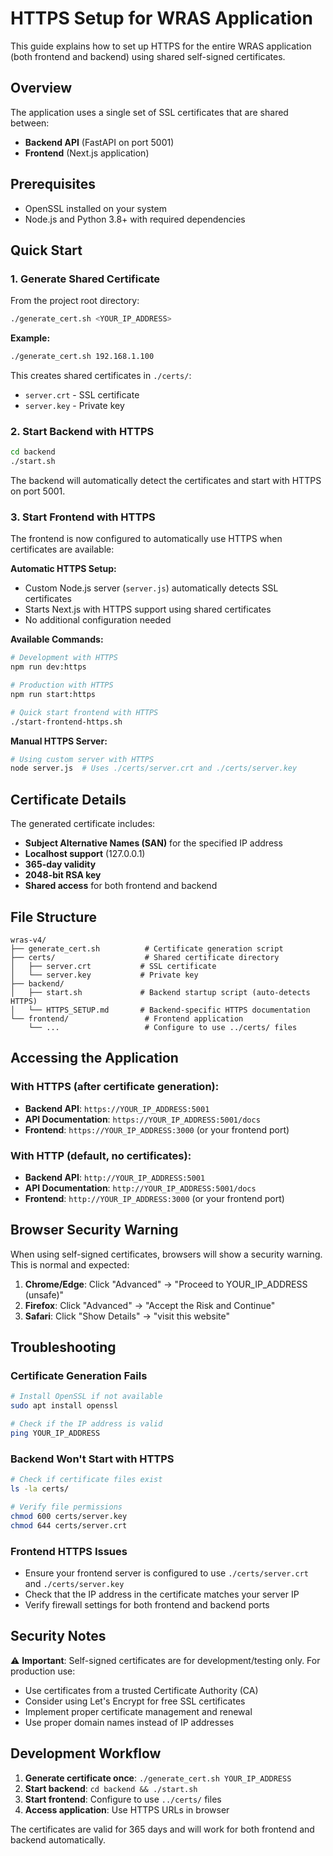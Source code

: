 # HTTPS Setup for WRAS Application

This guide explains how to set up HTTPS for the entire WRAS application (both frontend and backend) using shared self-signed certificates.

## Overview

The application uses a single set of SSL certificates that are shared between:
- **Backend API** (FastAPI on port 5001)
- **Frontend** (Next.js application)

## Prerequisites

- OpenSSL installed on your system
- Node.js and Python 3.8+ with required dependencies

## Quick Start

### 1. Generate Shared Certificate

From the project root directory:

```bash
./generate_cert.sh <YOUR_IP_ADDRESS>
```

**Example:**
```bash
./generate_cert.sh 192.168.1.100
```

This creates shared certificates in `./certs/`:
- `server.crt` - SSL certificate
- `server.key` - Private key

### 2. Start Backend with HTTPS

```bash
cd backend
./start.sh
```

The backend will automatically detect the certificates and start with HTTPS on port 5001.

### 3. Start Frontend with HTTPS

The frontend is now configured to automatically use HTTPS when certificates are available:

**Automatic HTTPS Setup:**
- Custom Node.js server (`server.js`) automatically detects SSL certificates
- Starts Next.js with HTTPS support using shared certificates
- No additional configuration needed

**Available Commands:**
```bash
# Development with HTTPS
npm run dev:https

# Production with HTTPS  
npm run start:https

# Quick start frontend with HTTPS
./start-frontend-https.sh
```

**Manual HTTPS Server:**
```bash
# Using custom server with HTTPS
node server.js  # Uses ./certs/server.crt and ./certs/server.key
```

## Certificate Details

The generated certificate includes:
- **Subject Alternative Names (SAN)** for the specified IP address
- **Localhost support** (127.0.0.1)
- **365-day validity**
- **2048-bit RSA key**
- **Shared access** for both frontend and backend

## File Structure

```
wras-v4/
├── generate_cert.sh          # Certificate generation script
├── certs/                    # Shared certificate directory
│   ├── server.crt           # SSL certificate
│   └── server.key           # Private key
├── backend/
│   ├── start.sh             # Backend startup script (auto-detects HTTPS)
│   └── HTTPS_SETUP.md       # Backend-specific HTTPS documentation
└── frontend/                 # Frontend application
    └── ...                   # Configure to use ../certs/ files
```

## Accessing the Application

### With HTTPS (after certificate generation):
- **Backend API**: `https://YOUR_IP_ADDRESS:5001`
- **API Documentation**: `https://YOUR_IP_ADDRESS:5001/docs`
- **Frontend**: `https://YOUR_IP_ADDRESS:3000` (or your frontend port)

### With HTTP (default, no certificates):
- **Backend API**: `http://YOUR_IP_ADDRESS:5001`
- **API Documentation**: `http://YOUR_IP_ADDRESS:5001/docs`
- **Frontend**: `http://YOUR_IP_ADDRESS:3000` (or your frontend port)

## Browser Security Warning

When using self-signed certificates, browsers will show a security warning. This is normal and expected:

1. **Chrome/Edge**: Click "Advanced" → "Proceed to YOUR_IP_ADDRESS (unsafe)"
2. **Firefox**: Click "Advanced" → "Accept the Risk and Continue"
3. **Safari**: Click "Show Details" → "visit this website"

## Troubleshooting

### Certificate Generation Fails
```bash
# Install OpenSSL if not available
sudo apt install openssl

# Check if the IP address is valid
ping YOUR_IP_ADDRESS
```

### Backend Won't Start with HTTPS
```bash
# Check if certificate files exist
ls -la certs/

# Verify file permissions
chmod 600 certs/server.key
chmod 644 certs/server.crt
```

### Frontend HTTPS Issues
- Ensure your frontend server is configured to use `./certs/server.crt` and `./certs/server.key`
- Check that the IP address in the certificate matches your server IP
- Verify firewall settings for both frontend and backend ports

## Security Notes

⚠️ **Important**: Self-signed certificates are for development/testing only. For production use:
- Use certificates from a trusted Certificate Authority (CA)
- Consider using Let's Encrypt for free SSL certificates
- Implement proper certificate management and renewal
- Use proper domain names instead of IP addresses

## Development Workflow

1. **Generate certificate once**: `./generate_cert.sh YOUR_IP_ADDRESS`
2. **Start backend**: `cd backend && ./start.sh`
3. **Start frontend**: Configure to use `../certs/` files
4. **Access application**: Use HTTPS URLs in browser

The certificates are valid for 365 days and will work for both frontend and backend automatically.
